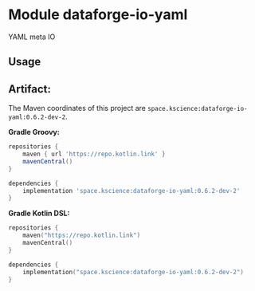 # Module dataforge-io-yaml

YAML meta IO

## Usage

## Artifact:

The Maven coordinates of this project are `space.kscience:dataforge-io-yaml:0.6.2-dev-2`.

**Gradle Groovy:**
```groovy
repositories {
    maven { url 'https://repo.kotlin.link' }
    mavenCentral()
}

dependencies {
    implementation 'space.kscience:dataforge-io-yaml:0.6.2-dev-2'
}
```
**Gradle Kotlin DSL:**
```kotlin
repositories {
    maven("https://repo.kotlin.link")
    mavenCentral()
}

dependencies {
    implementation("space.kscience:dataforge-io-yaml:0.6.2-dev-2")
}
```
